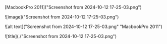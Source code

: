 [MacbookPro 2011]("Screenshot from 2024-10-12 17-25-03.png")

![image]("Screenshot from 2024-10-12 17-25-03.png")

![alt text]("Screenshot from 2024-10-12 17-25-03.png" "MacbookPro 2011")

![title](./"Screenshot from 2024-10-12 17-25-03.png")
